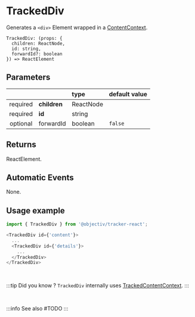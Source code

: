 # TrackedDiv

Generates a `<div>` Element wrapped in a [ContentContext](/taxonomy/reference/location-contexts/ContentContext.md).

```tsx
TrackedDiv: (props: {
  children: ReactNode,
  id: string,
  forwardId?: boolean
}) => ReactElement
```

## Parameters
|          |               | type      | default value |
|:--------:|:--------------|:----------|:--------------|
| required | **children**  | ReactNode |               |
| required | **id**        | string    |               |
| optional | forwardId     | boolean   | `false`       |

## Returns
ReactElement.

## Automatic Events
None.

## Usage example

```typescript jsx
import { TrackedDiv } from '@objectiv/tracker-react';
```

```typescript jsx
<TrackedDiv id={'content'}>
  ...
  <TrackedDiv id={'details'}>
    ...
  </TrackedDiv>
</TrackedDiv>
```

<br />

:::tip Did you know ?
`TrackedDiv` internally uses [TrackedContentContext](/tracking/react/api-reference/trackedContexts/TrackedContentContext.md).
:::

<br />

:::info See also
#TODO
:::
